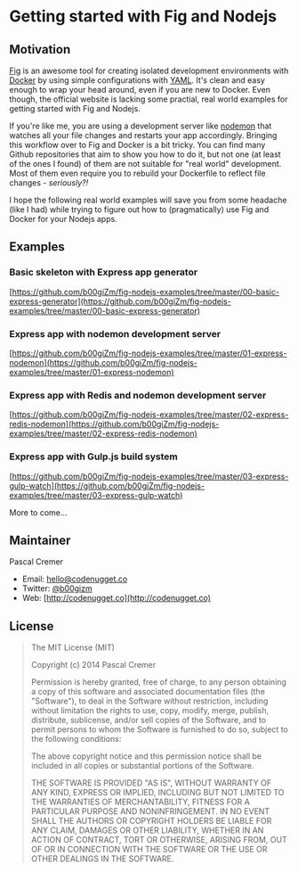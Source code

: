# Getting started with Fig and Nodejs

## Motivation

[Fig](http://www.fig.sh/) is an awesome tool for creating isolated development environments with [Docker](http://docker.com) by using simple configurations with [YAML](http://www.yaml.org/). It's clean and easy enough to wrap your head around, even if you are new to Docker. Even though, the official website is lacking some practial, real world examples for getting started with Fig and Nodejs.

If you're like me, you are using a development server like [nodemon](https://github.com/remy/nodemon) that watches all your file changes and restarts your app accordingly. Bringing this workflow over to Fig and Docker is a bit tricky. You can find many Github repositories that aim to show you how to do it, but not one (at least of the ones I found) of them are not suitable for "real world" development. Most of them even require you to rebuild your Dockerfile to reflect file changes - _seriously?!_

I hope the following real world examples will save you from some headache (like I had) while trying to figure out how to (pragmatically) use Fig and Docker for your Nodejs apps.

## Examples

### Basic skeleton with Express app generator
[https://github.com/b00giZm/fig-nodejs-examples/tree/master/00-basic-express-generator](https://github.com/b00giZm/fig-nodejs-examples/tree/master/00-basic-express-generator)

### Express app with nodemon development server
[https://github.com/b00giZm/fig-nodejs-examples/tree/master/01-express-nodemon](https://github.com/b00giZm/fig-nodejs-examples/tree/master/01-express-nodemon)

### Express app with Redis and nodemon development server
[https://github.com/b00giZm/fig-nodejs-examples/tree/master/02-express-redis-nodemon](https://github.com/b00giZm/fig-nodejs-examples/tree/master/02-express-redis-nodemon)

### Express app with Gulp.js build system
[https://github.com/b00giZm/fig-nodejs-examples/tree/master/03-express-gulp-watch](https://github.com/b00giZm/fig-nodejs-examples/tree/master/03-express-gulp-watch)

More to come...

## Maintainer

Pascal Cremer

* Email: <hello@codenugget.co>
* Twitter: [@b00gizm](https://twitter.com/b00gizm)
* Web: [http://codenugget.co](http://codenugget.co)

## License

> The MIT License (MIT)
>
> Copyright (c) 2014 Pascal Cremer
>
>Permission is hereby granted, free of charge, to any person obtaining a copy
>of this software and associated documentation files (the "Software"), to deal
>in the Software without restriction, including without limitation the rights
>to use, copy, modify, merge, publish, distribute, sublicense, and/or sell
>copies of the Software, and to permit persons to whom the Software is
>furnished to do so, subject to the following conditions:
>
>The above copyright notice and this permission notice shall be included in all
>copies or substantial portions of the Software.
>
>THE SOFTWARE IS PROVIDED "AS IS", WITHOUT WARRANTY OF ANY KIND, EXPRESS OR
>IMPLIED, INCLUDING BUT NOT LIMITED TO THE WARRANTIES OF MERCHANTABILITY,
>FITNESS FOR A PARTICULAR PURPOSE AND NONINFRINGEMENT. IN NO EVENT SHALL THE
>AUTHORS OR COPYRIGHT HOLDERS BE LIABLE FOR ANY CLAIM, DAMAGES OR OTHER
>LIABILITY, WHETHER IN AN ACTION OF CONTRACT, TORT OR OTHERWISE, ARISING FROM,
>OUT OF OR IN CONNECTION WITH THE SOFTWARE OR THE USE OR OTHER DEALINGS IN THE
>SOFTWARE.

